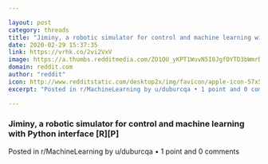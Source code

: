 ```yaml
---

layout: post
category: threads
title: "Jiminy, a robotic simulator for control and machine learning with Python interface [R][P]"
date: 2020-02-29 15:37:35
link: https://vrhk.co/2vi2VxV
image: https://a.thumbs.redditmedia.com/ZO1QU_yKPT1WuvN5I0JgfDYTD3bWmrDoTEnYUKV0I48.jpg
domain: reddit.com
author: "reddit"
icon: http://www.redditstatic.com/desktop2x/img/favicon/apple-icon-57x57.png
excerpt: "Posted in r/MachineLearning by u/duburcqa • 1 point and 0 comments"

---
```


### Jiminy, a robotic simulator for control and machine learning with Python interface [R][P]

Posted in r/MachineLearning by u/duburcqa • 1 point and 0 comments